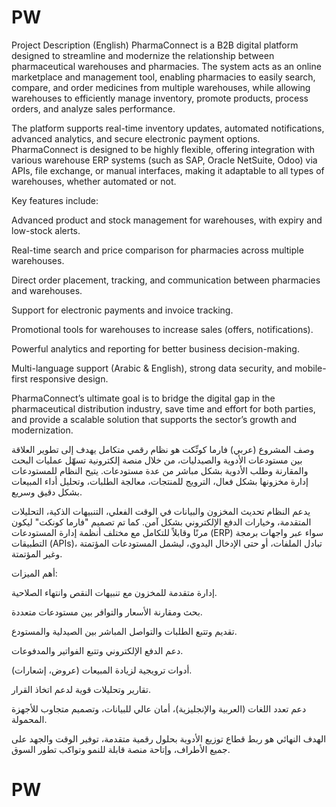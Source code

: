 # PW 
Project Description (English)
PharmaConnect is a B2B digital platform designed to streamline and modernize the relationship between pharmaceutical warehouses and pharmacies. The system acts as an online marketplace and management tool, enabling pharmacies to easily search, compare, and order medicines from multiple warehouses, while allowing warehouses to efficiently manage inventory, promote products, process orders, and analyze sales performance.

The platform supports real-time inventory updates, automated notifications, advanced analytics, and secure electronic payment options. PharmaConnect is designed to be highly flexible, offering integration with various warehouse ERP systems (such as SAP, Oracle NetSuite, Odoo) via APIs, file exchange, or manual interfaces, making it adaptable to all types of warehouses, whether automated or not.

Key features include:

Advanced product and stock management for warehouses, with expiry and low-stock alerts.

Real-time search and price comparison for pharmacies across multiple warehouses.

Direct order placement, tracking, and communication between pharmacies and warehouses.

Support for electronic payments and invoice tracking.

Promotional tools for warehouses to increase sales (offers, notifications).

Powerful analytics and reporting for better business decision-making.

Multi-language support (Arabic & English), strong data security, and mobile-first responsive design.

PharmaConnect’s ultimate goal is to bridge the digital gap in the pharmaceutical distribution industry, save time and effort for both parties, and provide a scalable solution that supports the sector’s growth and modernization.

وصف المشروع (عربي)
فارما كونِّكت هو نظام رقمي متكامل يهدف إلى تطوير العلاقة بين مستودعات الأدوية والصيدليات، من خلال منصة إلكترونية تسهّل عمليات البحث والمقارنة وطلب الأدوية بشكل مباشر من عدة مستودعات. يتيح النظام للمستودعات إدارة مخزونها بشكل فعال، الترويج للمنتجات، معالجة الطلبات، وتحليل أداء المبيعات بشكل دقيق وسريع.

يدعم النظام تحديث المخزون والبيانات في الوقت الفعلي، التنبيهات الذكية، التحليلات المتقدمة، وخيارات الدفع الإلكتروني بشكل آمن. كما تم تصميم "فارما كونكت" ليكون مرنًا وقابلاً للتكامل مع مختلف أنظمة إدارة المستودعات (ERP) سواء عبر واجهات برمجة التطبيقات (APIs)، تبادل الملفات، أو حتى الإدخال اليدوي، ليشمل المستودعات المؤتمتة وغير المؤتمتة.

أهم الميزات:

إدارة متقدمة للمخزون مع تنبيهات النقص وانتهاء الصلاحية.

بحث ومقارنة الأسعار والتوافر بين مستودعات متعددة.

تقديم وتتبع الطلبات والتواصل المباشر بين الصيدلية والمستودع.

دعم الدفع الإلكتروني وتتبع الفواتير والمدفوعات.

أدوات ترويجية لزيادة المبيعات (عروض، إشعارات).

تقارير وتحليلات قوية لدعم اتخاذ القرار.

دعم تعدد اللغات (العربية والإنجليزية)، أمان عالي للبيانات، وتصميم متجاوب للأجهزة المحمولة.

الهدف النهائي هو ربط قطاع توزيع الأدوية بحلول رقمية متقدمة، توفير الوقت والجهد على جميع الأطراف، وإتاحة منصة قابلة للنمو وتواكب تطور السوق.
# PW
